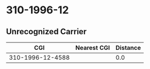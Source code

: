 # 310-1996-12
## Unrecognized Carrier


| CGI | Nearest CGI | Distance |
|-----|-------------|----------|
| 310-1996-12-4588 |  | 0.0 |
